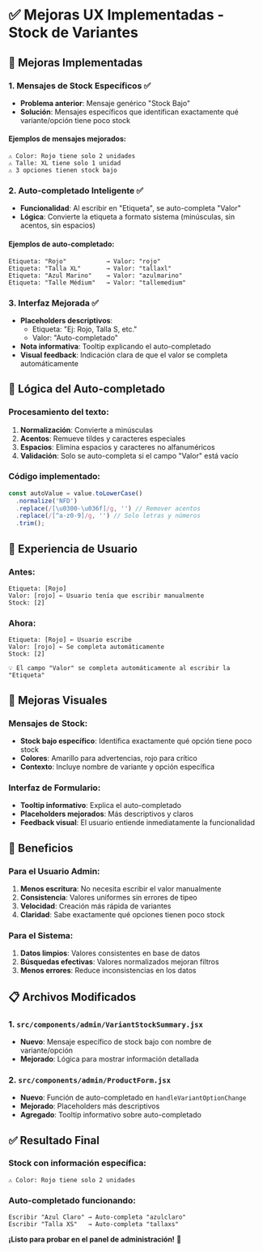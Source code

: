 # ✅ Mejoras UX Implementadas - Stock de Variantes

## 🎯 **Mejoras Implementadas**

### 1. **Mensajes de Stock Específicos** ✅
- **Problema anterior**: Mensaje genérico "Stock Bajo"
- **Solución**: Mensajes específicos que identifican exactamente qué variante/opción tiene poco stock

#### **Ejemplos de mensajes mejorados**:
```
⚠️ Color: Rojo tiene solo 2 unidades
⚠️ Talle: XL tiene solo 1 unidad  
⚠️ 3 opciones tienen stock bajo
```

### 2. **Auto-completado Inteligente** ✅
- **Funcionalidad**: Al escribir en "Etiqueta", se auto-completa "Valor"
- **Lógica**: Convierte la etiqueta a formato sistema (minúsculas, sin acentos, sin espacios)

#### **Ejemplos de auto-completado**:
```
Etiqueta: "Rojo"           → Valor: "rojo"
Etiqueta: "Talla XL"       → Valor: "tallaxl"  
Etiqueta: "Azul Marino"    → Valor: "azulmarino"
Etiqueta: "Talle Médium"   → Valor: "tallemedium"
```

### 3. **Interfaz Mejorada** ✅
- **Placeholders descriptivos**: 
  - Etiqueta: "Ej: Rojo, Talla S, etc."
  - Valor: "Auto-completado"
- **Nota informativa**: Tooltip explicando el auto-completado
- **Visual feedback**: Indicación clara de que el valor se completa automáticamente

## 🔧 **Lógica del Auto-completado**

### **Procesamiento del texto**:
1. **Normalización**: Convierte a minúsculas
2. **Acentos**: Remueve tildes y caracteres especiales
3. **Espacios**: Elimina espacios y caracteres no alfanuméricos
4. **Validación**: Solo se auto-completa si el campo "Valor" está vacío

### **Código implementado**:
```javascript
const autoValue = value.toLowerCase()
  .normalize('NFD')
  .replace(/[\u0300-\u036f]/g, '') // Remover acentos
  .replace(/[^a-z0-9]/g, '') // Solo letras y números
  .trim();
```

## 📱 **Experiencia de Usuario**

### **Antes**:
```
Etiqueta: [Rojo]
Valor: [rojo] ← Usuario tenía que escribir manualmente
Stock: [2]
```

### **Ahora**:
```
Etiqueta: [Rojo] ← Usuario escribe
Valor: [rojo] ← Se completa automáticamente
Stock: [2]

💡 El campo "Valor" se completa automáticamente al escribir la "Etiqueta"
```

## 🎨 **Mejoras Visuales**

### **Mensajes de Stock**:
- **Stock bajo específico**: Identifica exactamente qué opción tiene poco stock
- **Colores**: Amarillo para advertencias, rojo para crítico
- **Contexto**: Incluye nombre de variante y opción específica

### **Interfaz de Formulario**:
- **Tooltip informativo**: Explica el auto-completado
- **Placeholders mejorados**: Más descriptivos y claros
- **Feedback visual**: El usuario entiende inmediatamente la funcionalidad

## 🚀 **Beneficios**

### **Para el Usuario Admin**:
1. **Menos escritura**: No necesita escribir el valor manualmente
2. **Consistencia**: Valores uniformes sin errores de tipeo
3. **Velocidad**: Creación más rápida de variantes
4. **Claridad**: Sabe exactamente qué opciones tienen poco stock

### **Para el Sistema**:
1. **Datos limpios**: Valores consistentes en base de datos
2. **Búsquedas efectivas**: Valores normalizados mejoran filtros
3. **Menos errores**: Reduce inconsistencias en los datos

## 📋 **Archivos Modificados**

### 1. `src/components/admin/VariantStockSummary.jsx`
- **Nuevo**: Mensaje específico de stock bajo con nombre de variante/opción
- **Mejorado**: Lógica para mostrar información detallada

### 2. `src/components/admin/ProductForm.jsx`
- **Nuevo**: Función de auto-completado en `handleVariantOptionChange`
- **Mejorado**: Placeholders más descriptivos
- **Agregado**: Tooltip informativo sobre auto-completado

## ✅ **Resultado Final**

### **Stock con información específica**:
```
⚠️ Color: Rojo tiene solo 2 unidades
```

### **Auto-completado funcionando**:
```
Escribir "Azul Claro" → Auto-completa "azulclaro"
Escribir "Talla XS"   → Auto-completa "tallaxs"
```

**¡Listo para probar en el panel de administración!** 🎉
